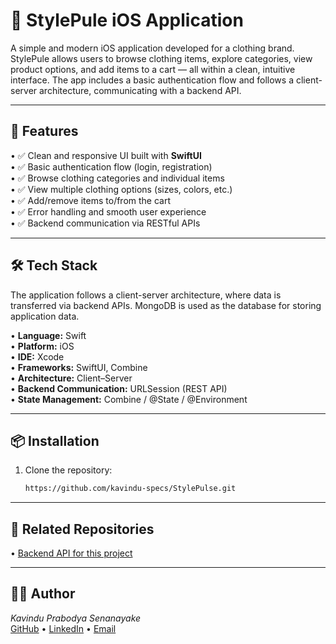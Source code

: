 # 📱 StylePule iOS Application

A simple and modern iOS application developed for a clothing brand. StylePule allows users to browse clothing items, explore categories, view product options, and add items to a cart — all within a clean, intuitive interface. The app includes a basic authentication flow and follows a client-server architecture, communicating with a backend API.

---

## 🚀 Features

• ✅ Clean and responsive UI built with **SwiftUI**  
• ✅ Basic authentication flow (login, registration)  
• ✅ Browse clothing categories and individual items  
• ✅ View multiple clothing options (sizes, colors, etc.)  
• ✅ Add/remove items to/from the cart  
• ✅ Error handling and smooth user experience  
• ✅ Backend communication via RESTful APIs  

---

## 🛠️ Tech Stack

The application follows a client-server architecture, where data is transferred via backend APIs. MongoDB is used as the database for storing application data.

• **Language:** Swift  
• **Platform:** iOS  
• **IDE:** Xcode  
• **Frameworks:** SwiftUI, Combine  
• **Architecture:** Client–Server  
• **Backend Communication:** URLSession (REST API)  
• **State Management:** Combine / @State / @Environment  

---

## 📦 Installation

1. Clone the repository:
   ```bash
   https://github.com/kavindu-specs/StylePulse.git
---
## 🔗 Related Repositories

•⁠  ⁠[Backend API for this project](https://github.com/kavindu-specs/style_pulse_be)

---

## 🙋‍♂️ Author

*Kavindu Prabodya Senanayake*  
[GitHub](https://github.com/kavindu-specs) • [LinkedIn](https://www.linkedin.com/in/kavindu-prabodya-b25125139) • [Email](mailto:kavinduprabodya@gmail.com)

